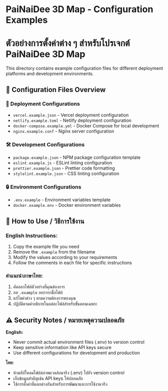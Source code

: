 # PaiNaiDee 3D Map - Configuration Examples
# ตัวอย่างการตั้งค่าต่าง ๆ สำหรับโปรเจกต์ PaiNaiDee 3D Map

This directory contains example configuration files for different deployment platforms and development environments.

## 📁 Configuration Files Overview

### 🚀 Deployment Configurations
- `vercel.example.json` - Vercel deployment configuration
- `netlify.example.toml` - Netlify deployment configuration  
- `docker-compose.example.yml` - Docker Compose for local development
- `nginx.example.conf` - Nginx server configuration

### 🛠️ Development Configurations
- `package.example.json` - NPM package configuration template
- `eslint.example.js` - ESLint linting configuration
- `prettier.example.json` - Prettier code formatting
- `stylelint.example.json` - CSS linting configuration

### 🔒 Environment Configurations
- `.env.example` - Environment variables template
- `docker.example.env` - Docker environment variables

## 📖 How to Use / วิธีการใช้งาน

### English Instructions:
1. Copy the example file you need
2. Remove the `.example` from the filename
3. Modify the values according to your requirements
4. Follow the comments in each file for specific instructions

### คำแนะนำภาษาไทย:
1. คัดลอกไฟล์ตัวอย่างที่คุณต้องการ
2. ลบ `.example` ออกจากชื่อไฟล์
3. แก้ไขค่าต่าง ๆ ตามความต้องการของคุณ
4. ปฏิบัติตามคำอธิบายในแต่ละไฟล์สำหรับขั้นตอนเฉพาะ

## ⚠️ Security Notes / หมายเหตุความปลอดภัย

**English:**
- Never commit actual environment files (.env) to version control
- Keep sensitive information like API keys secure
- Use different configurations for development and production

**ไทย:**
- ห้ามอัปโหลดไฟล์สภาพแวดล้อมจริง (.env) ไปยัง version control
- เก็บข้อมูลสำคัญเช่น API keys ให้ปลอดภัย
- ใช้การตั้งค่าที่แตกต่างกันสำหรับการพัฒนาและการใช้งานจริง